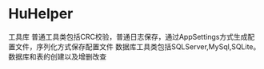# HuHelper
工具库
普通工具类包括CRC校验，普通日志保存，通过AppSettings方式生成配置文件，序列化方式保存配置文件
数据库工具类包括SQLServer,MySql,SQLite。数据库和表的创建以及增删改查
